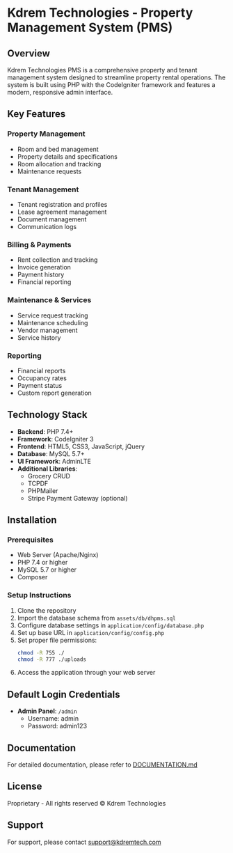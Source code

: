 # Kdrem Technologies - Property Management System (PMS)

## Overview
Kdrem Technologies PMS is a comprehensive property and tenant management system designed to streamline property rental operations. The system is built using PHP with the CodeIgniter framework and features a modern, responsive admin interface.

## Key Features

### Property Management
- Room and bed management
- Property details and specifications
- Room allocation and tracking
- Maintenance requests

### Tenant Management
- Tenant registration and profiles
- Lease agreement management
- Document management
- Communication logs

### Billing & Payments
- Rent collection and tracking
- Invoice generation
- Payment history
- Financial reporting

### Maintenance & Services
- Service request tracking
- Maintenance scheduling
- Vendor management
- Service history

### Reporting
- Financial reports
- Occupancy rates
- Payment status
- Custom report generation

## Technology Stack
- **Backend**: PHP 7.4+
- **Framework**: CodeIgniter 3
- **Frontend**: HTML5, CSS3, JavaScript, jQuery
- **Database**: MySQL 5.7+
- **UI Framework**: AdminLTE
- **Additional Libraries**:
  - Grocery CRUD
  - TCPDF
  - PHPMailer
  - Stripe Payment Gateway (optional)

## Installation

### Prerequisites
- Web Server (Apache/Nginx)
- PHP 7.4 or higher
- MySQL 5.7 or higher
- Composer

### Setup Instructions
1. Clone the repository
2. Import the database schema from `assets/db/dhpms.sql`
3. Configure database settings in `application/config/database.php`
4. Set up base URL in `application/config/config.php`
5. Set proper file permissions:
   ```bash
   chmod -R 755 ./
   chmod -R 777 ./uploads
   ```
6. Access the application through your web server

## Default Login Credentials
- **Admin Panel**: `/admin`
  - Username: admin
  - Password: admin123

## Documentation
For detailed documentation, please refer to [DOCUMENTATION.md](DOCUMENTATION.md)

## License
Proprietary - All rights reserved © Kdrem Technologies

## Support
For support, please contact support@kdremtech.com
